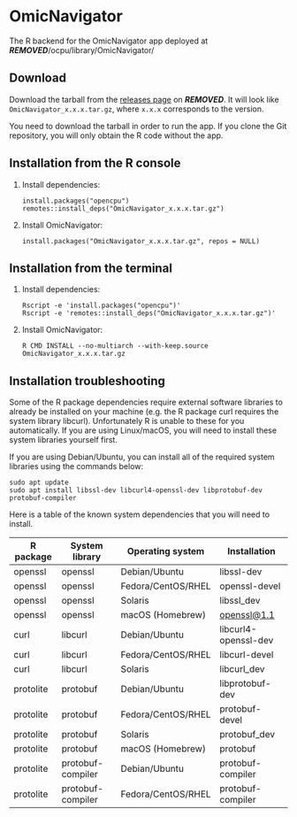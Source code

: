 # OmicNavigator

The R backend for the OmicNavigator app deployed at
***REMOVED***/ocpu/library/OmicNavigator/

## Download

Download the tarball from the [releases page][releases] on ***REMOVED***. It will look
like `OmicNavigator_x.x.x.tar.gz`, where `x.x.x` corresponds to the version.

[releases]: ***REMOVED***/releases

You need to download the tarball in order to run the app. If you clone the Git
repository, you will only obtain the R code without the app.

## Installation from the R console

1. Install dependencies:

    ```
    install.packages("opencpu")
    remotes::install_deps("OmicNavigator_x.x.x.tar.gz")
    ```

1. Install OmicNavigator:

    ```
    install.packages("OmicNavigator_x.x.x.tar.gz", repos = NULL)
    ```

## Installation from the terminal

1. Install dependencies:

    ```
    Rscript -e 'install.packages("opencpu")'
    Rscript -e 'remotes::install_deps("OmicNavigator_x.x.x.tar.gz")'
    ```

1. Install OmicNavigator:

    ```
    R CMD INSTALL --no-multiarch --with-keep.source OmicNavigator_x.x.x.tar.gz
    ```

## Installation troubleshooting

Some of the R package dependencies require external software libraries to
already be installed on your machine (e.g. the R package curl requires the
system library libcurl). Unfortunately R is unable to these for you
automatically. If you are using Linux/macOS, you will need to install these
system libraries yourself first.

If you are using Debian/Ubuntu, you can install all of the required system
libraries using the commands below:

```
sudo apt update
sudo apt install libssl-dev libcurl4-openssl-dev libprotobuf-dev protobuf-compiler
```

Here is a table of the known system dependencies that you will need to install.

R package | System library | Operating system | Installation
--------- | -------------- | ---------------- | ------------
openssl | openssl | Debian/Ubuntu | libssl-dev
openssl | openssl | Fedora/CentOS/RHEL | openssl-devel
openssl | openssl | Solaris | libssl_dev
openssl | openssl | macOS (Homebrew) | openssl@1.1
curl | libcurl | Debian/Ubuntu | libcurl4-openssl-dev
curl | libcurl | Fedora/CentOS/RHEL | libcurl-devel
curl | libcurl | Solaris | libcurl_dev
protolite | protobuf | Debian/Ubuntu | libprotobuf-dev
protolite | protobuf | Fedora/CentOS/RHEL | protobuf-devel
protolite | protobuf | Solaris | protobuf_dev
protolite | protobuf | macOS (Homebrew) | protobuf
protolite | protobuf-compiler | Debian/Ubuntu | protobuf-compiler
protolite | protobuf-compiler | Fedora/CentOS/RHEL | protobuf-compiler
